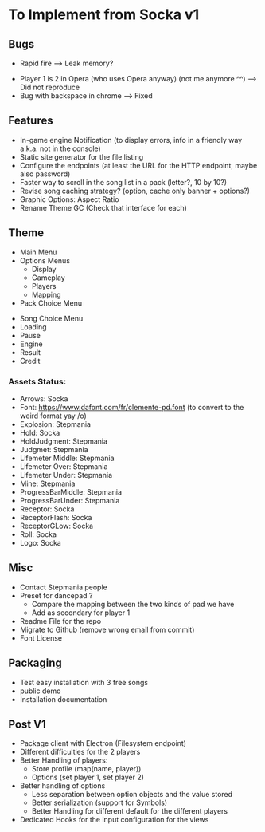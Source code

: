 # To Implement from Socka v1

## Bugs

- Rapid fire --> Leak memory?
+ Player 1 is 2 in Opera (who uses Opera anyway) (not me anymore ^^) --> Did not reproduce
+ Bug with backspace in chrome --> Fixed

## Features

- In-game engine Notification (to display errors, info in a friendly way a.k.a. not in the console)
- Static site generator for the file listing
- Configure the endpoints (at least the URL for the HTTP endpoint, maybe also password)
- Faster way to scroll in the song list in a pack (letter?, 10 by 10?)
- Revise song caching strategy? (option, cache only banner + options?)
- Graphic Options: Aspect Ratio
- Rename Theme GC (Check that interface for each)

## Theme

+ Main Menu
+ Options Menus
  * Display
  * Gameplay
  * Players
  * Mapping
+ Pack Choice Menu
- Song Choice Menu
- Loading
- Pause
- Engine
- Result
- Credit


### Assets Status:

- Arrows: Socka
- Font: https://www.dafont.com/fr/clemente-pd.font (to convert to the weird format yay /o\)
- Explosion: Stepmania
- Hold: Socka
- HoldJudgment: Stepmania
- Judgmet: Stepmania
- Lifemeter Middle: Stepmania
- Lifemeter Over: Stepmania
- Lifemeter Under: Stepmania
- Mine: Stepmania
- ProgressBarMiddle: Stepmania
- ProgressBarUnder: Stepmania
- Receptor: Socka
- ReceptorFlash: Socka
- ReceptorGLow: Socka
- Roll: Socka
- Logo: Socka

## Misc

- Contact Stepmania people
- Preset for dancepad ?
   * Compare the mapping between the two kinds of pad we have
   * Add as secondary for player 1
- Readme File for the repo
- Migrate to Github (remove wrong email from commit)
- Font License

## Packaging

- Test easy installation with 3 free songs
- public demo
- Installation documentation


## Post V1

- Package client with Electron (Filesystem endpoint)
- Different difficulties for the 2 players
- Better Handling of players:
    * Store profile (map(name, player))
    * Options (set player 1, set player 2)
- Better handling of options
    * Less separation between option objects and the value stored
    * Better serialization (support for Symbols)
    * Better Handling for different default for the different players
- Dedicated Hooks for the input configuration for the views
